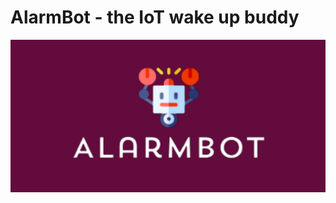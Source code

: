 # AlarmBot - the IoT wake up buddy
![](https://github.com/Freddychu222/AlarmBot/blob/main/alarmbot.PNG?raw=true)

